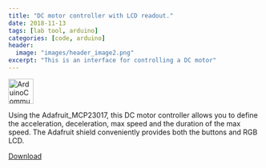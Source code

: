```yaml
---
title: "DC motor controller with LCD readout."
date: 2018-11-13
tags: [lab tool, arduino]
categories: [code, arduino]
header:
  image: "images/header_image2.png"
excerpt: "This is an interface for controlling a DC motor"
---
```

<img src="{{ site.url }}{{site.baseurl }}/images/ArduinoCommunityLogo.png" alt=" ArduinoCommunityLogo" width="50"/>

Using the Adafruit_MCP23017, this DC motor controller allows you to define the acceleration, deceleration, max speed and the duration of the max speed. The Adafruit shield conveniently provides both the buttons and RGB LCD.

[Download](https://github.com/scotttmoen/code)
